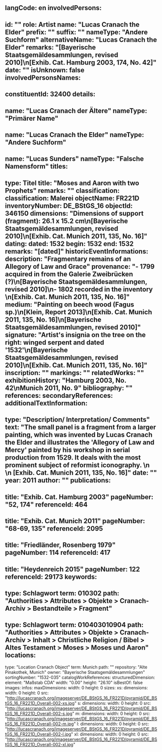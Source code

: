 langCode: en
involvedPersons: 
 - 
   id: ""
  role: Artist
  name: "Lucas Cranach the Elder"
  prefix: ""
  suffix: ""
  nameType: "Andere Suchform"
  alternativeName: "Lucas Cranach the Elder"
  remarks: "[Bayerische Staatsgemäldesammlungen, revised 2010]\n[Exhib. Cat. Hamburg 2003, 174, No. 42]"
  date: ""
  isUnknown: false
involvedPersonsNames: 
 - 
   constituentId: 32400
  details: 
   - 
   name: "Lucas Cranach der Ältere"
    nameType: "Primärer Name"
   - 
   name: "Lucas Cranach the Elder"
    nameType: "Andere Suchform"
   - 
   name: "Lucas Sunders"
    nameType: "Falsche Namensform"
titles: 
 - 
   type: Titel
  title: "Moses and Aaron with two Prophets"
  remarks: ""
classification: 
 classification: Malerei
objectName: FR221D
inventoryNumber: DE_BStGS_16
objectId: 346150
dimensions: "Dimensions of support (fragment): 26.1 x 15.2 cm\n[Bayerische Staatsgemäldesammlungen, revised 2010]\n[Exhib. Cat. Munich 2011, 135, No. 16]"
dating: 
 dated: 1532
 begin: 1532
 end: 1532
 remarks: "[dated]"
 historicEventInformations: 
description: "Fragmentary remains of an Allegory of Law and Grace"
provenance: "- 1799 acquired in from the Galerie Zweibrücken (?)\n[Bayerische Staatsgemäldesammlungen, revised 2010]\n- 1802 recorded in the inventory \n[Exhib. Cat. Munich 2011, 135, No. 16]"
medium: "Painting on beech wood (Fagus sp.)\n[Klein, Report 2013]\n[Exhib. Cat. Munich 2011, 135, No. 16]\n[Bayerische Staatsgemäldesammlungen, revised 2010]"
signature: "Artist's insignia on the tree on the right: winged serpent and dated '1532'\n[Bayerische Staatsgemäldesammlungen, revised 2010]\n[Exhib. Cat. Munich 2011, 135, No. 16]"
inscription: ""
markings: ""
relatedWorks: ""
exhibitionHistory: "Hamburg 2003, No. 42\nMunich 2011, No. 9"
bibliography: ""
references: 
secondaryReferences: 
additionalTextInformation: 
 - 
   type: "Description/ Interpretation/ Comments"
  text: "The small panel is a fragment from a larger painting, which was invented by Lucas Cranach the Elder and illustrates the 'Allegory of Law and Mercy' painted by his workshop in serial production from 1529. It deals with the most prominent subject of reformist iconography. \n \n [Exhib. Cat. Munich 2011, 135, No. 16]"
  date: ""
  year: 2011
  author: ""
publications: 
 - 
   title: "Exhib. Cat. Hamburg 2003"
  pageNumber: "52, 174"
  referenceId: 464
 - 
   title: "Exhib. Cat. Munich 2011"
  pageNumber: "68-69, 135"
  referenceId: 2095
 - 
   title: "Friedländer, Rosenberg 1979"
  pageNumber: 114
  referenceId: 417
 - 
   title: "Heydenreich 2015"
  pageNumber: 122
  referenceId: 29173
keywords: 
 - 
   type: Schlagwort
  term: 010302
  path: "Authorities > Attributes > Objekte > Cranach-Archiv > Bestandteile > Fragment"
 - 
   type: Schlagwort
  term: 010403010904
  path: "Authorities > Attributes > Objekte > Cranach-Archiv > Inhalt > Christliche Religion / Bibel > Altes Testament > Moses > Moses und Aaron"
locations: 
 - 
   type: "Location Cranach Object"
  term: Munich
  path: ""
repository: "Alte Pinakothek, Munich"
owner: "Bayerische Staatsgemäldesammlungen"
sortingNumber: "1532-035"
catalogWorkReferences: 
structuredDimension: 
 element: "Maßstab CDA"
 width: "0.00"
 height: "26.10"
isBestOf: false
images: 
 infos: 
  maxDimensions: 
   width: 0
   height: 0
 sizes: 
  xs: 
   dimensions: 
    width: 0
    height: 0
   src: "http://lucascranach.org/imageserver/DE_BStGS_16_FR221D/pyramid/DE_BStGS_16_FR221D_Overall-002-xs.jpg"
  s: 
   dimensions: 
    width: 0
    height: 0
   src: "http://lucascranach.org/imageserver/DE_BStGS_16_FR221D/pyramid/DE_BStGS_16_FR221D_Overall-002-s.jpg"
  m: 
   dimensions: 
    width: 0
    height: 0
   src: "http://lucascranach.org/imageserver/DE_BStGS_16_FR221D/pyramid/DE_BStGS_16_FR221D_Overall-002-m.jpg"
  l: 
   dimensions: 
    width: 0
    height: 0
   src: "http://lucascranach.org/imageserver/DE_BStGS_16_FR221D/pyramid/DE_BStGS_16_FR221D_Overall-002-l.jpg"
  xl: 
   dimensions: 
    width: 0
    height: 0
   src: "http://lucascranach.org/imageserver/DE_BStGS_16_FR221D/pyramid/DE_BStGS_16_FR221D_Overall-002-xl.jpg"